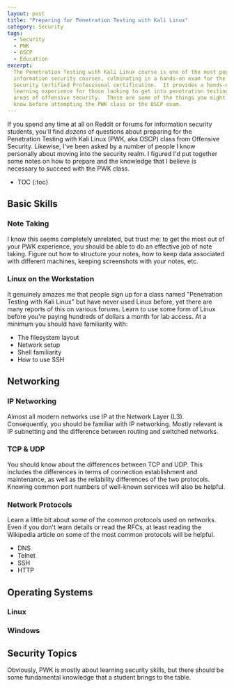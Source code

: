 ```yaml
---
layout: post
title: "Preparing for Penetration Testing with Kali Linux"
category: Security
tags:
  - Security
  - PWK
  - OSCP
  - Education
excerpt:
  The Penetration Testing with Kali Linux course is one of the most popular
  information security courses, culminating in a hands-on exam for the Offensive
  Security Certified Professional certification.  It provides a hands-on
  learning experience for those looking to get into penetration testing or other
  areas of offensive security.  These are some of the things you might want to
  know before attempting the PWK class or the OSCP exam.
---
```


If you spend any time at all on Reddit or forums for information security
students, you'll find *dozens* of questions about preparing for the Penetration
Testing with Kali Linux (PWK, aka OSCP) class from Offensive Security.
Likewise, I've been asked by a number of people I know personally about moving
into the security realm.  I figured I'd put together some notes on how to
prepare and the knowledge that I believe is necessary to succeed with the PWK
class.

* TOC
{:toc}

## Basic Skills ##

### Note Taking ###

I know this seems completely unrelated, but trust me: to get the most out of
your PWK experience, you should be able to do an effective job of note taking.
Figure out how to structure your notes, how to keep data associated with
different machines, keeping screenshots with your notes, etc.

### Linux on the Workstation ###

It genuinely amazes me that people sign up for a class named "Penetration
Testing with Kali Linux" but have never used Linux before, yet there are many
reports of this on various forums.  Learn to use some form of Linux before
you're paying hundreds of dollars a month for lab access.  At a minimum you
should have familiarity with:

* The filesystem layout
* Network setup
* Shell familiarity
* How to use SSH

## Networking ##

### IP Networking ###

Almost all modern networks use IP at the Network Layer (L3).  Consequently, you
should be familiar with IP networking.  Mostly relevant is IP subnetting and the
difference between routing and switched networks.

### TCP & UDP ###

You should know about the differences between TCP and UDP.  This includes the
differences in terms of connection establishment and maintenance, as well as the
reliability differences of the two protocols.  Knowing common port numbers of
well-known services will also be helpful.

### Network Protocols ###

Learn a little bit about some of the common protocols used on networks.  Even if
you don't learn details or read the RFCs, at least reading the Wikipedia article
on some of the most common protocols will be helpful.

* DNS
* Telnet
* SSH
* HTTP

## Operating Systems ##

### Linux ###

### Windows ###

## Security Topics ##

Obviously, PWK is mostly about learning security skills, but there should be
some fundamental knowledge that a student brings to the table.
